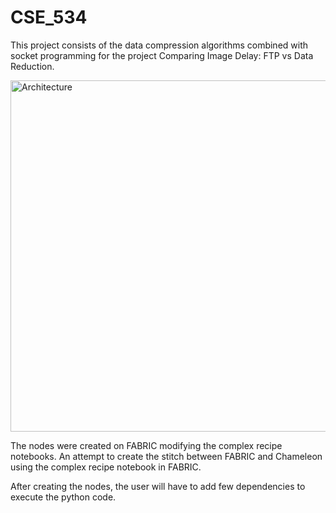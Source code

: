 # CSE_534
This project consists of the data compression algorithms combined with socket programming for the project Comparing Image Delay: FTP vs Data Reduction.

<img width="562" alt="Architecture" src="https://user-images.githubusercontent.com/37707051/206401759-521f3f17-709b-4eb5-9d1f-4ebc6cbe4ec0.png">

The nodes were created on FABRIC modifying the complex recipe notebooks.
An attempt to create the stitch between FABRIC and Chameleon using the complex recipe notebook in FABRIC.

After creating the nodes, the user will have to add few dependencies to execute the python code.
